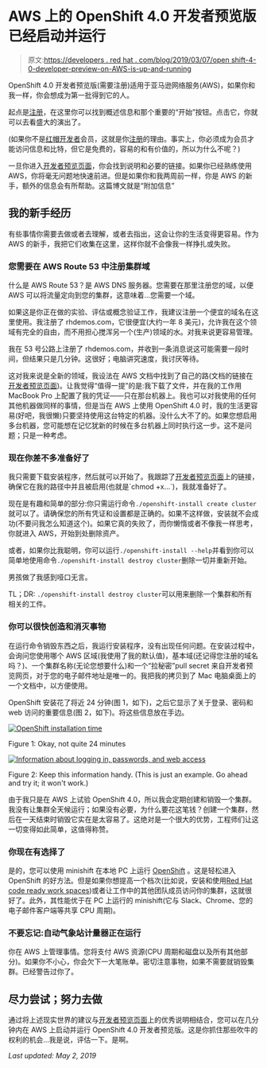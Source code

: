 # AWS 上的 OpenShift 4.0 开发者预览版已经启动并运行

> 原文:[https://developers . red hat . com/blog/2019/03/07/open shift-4-0-developer-preview-on-AWS-is-up-and-running](https://developers.redhat.com/blog/2019/03/07/openshift-4-0-developer-preview-on-aws-is-up-and-running)

OpenShift 4.0 开发者预览版(需要注册)适用于亚马逊网络服务(AWS)，如果你和我一样，你会想成为第一批得到它的人。

起点是[注册](https://developers.redhat.com/download-manager/link/3867591?)，在这里你可以找到概述信息和那个重要的“开始”按钮。点击它，你就可以去看盛大的演出了。

(如果你不是[红帽开发者](https://developers.redhat.com/)会员，这就是你[注册](https://developers.redhat.com/auth/realms/rhd/protocol/openid-connect/registrations?client_id=web&redirect_uri=https%3A%2F%2Fdevelopers.redhat.com%2F%2Fconfirmation&state=76233dbe-8a82-40c4-8da1-43aafef5d311&nonce=39c0accb-3936-46ae-8e66-ea37125c47fd&response_mode=fragment&response_type=code)的理由。事实上，你必须成为会员才能访问信息和比特，但它是免费的，容易的和有价值的，所以为什么不呢？)

一旦你进入[开发者预览页面](https://developers.redhat.com/download-manager/link/3867591?)，你会找到说明和必要的链接。如果你已经熟练使用 AWS，你将毫无问题地快速前进。但是如果你和我两周前一样，你是 AWS 的新手，额外的信息会有所帮助。这篇博文就是“附加信息”

## 我的新手经历

有些事情你需要去做或者去理解，或者去指出，这会让你的生活变得更容易。作为 AWS 的新手，我把它们收集在这里，这样你就不会像我一样挣扎或失败。

### 您需要在 AWS Route 53 中注册集群域

什么是 AWS Route 53？是 AWS DNS 服务器。您需要在那里注册您的域，以便 AWS 可以将流量定向到您的集群，这意味着…您需要一个域。

如果这是你正在做的实验、评估或概念验证工作，我建议注册一个便宜的域名在这里使用。我注册了 rhdemos.com，它很便宜(大约一年 8 美元)，允许我在这个领域有完全的自由，而不用担心搅浑另一个(生产)领域的水。对我来说更容易管理。

我在 53 号公路上注册了 rhdemos.com，并收到一条消息说这可能需要一段时间，但结果只是几分钟。这很好；电脑讲究速度，我讨厌等待。

这对我来说是全新的领域，我设法在 AWS 文档中找到了自己的路(文档的链接在[开发者预览页面](https://cloud.openshift.com/clusters/install))。让我觉得“值得一提”的是:我下载了文件，并在我的工作用 MacBook Pro 上配置了我的凭证——只在那台机器上。我也可以对我使用的任何其他机器做同样的事情，但是当在 AWS 上使用 OpenShift 4.0 时，我的生活更容易(好吧，我很懒)只要坚持使用这台特定的机器。没什么大不了的。如果您想启用多台机器，您可能想在记忆犹新的时候在多台机器上同时执行这一步。这不是问题；只是一种考虑。

### 现在你差不多准备好了

我只需要下载安装程序，然后就可以开始了。我跟踪了[开发者预览页面](https://developers.redhat.com/download-manager/link/3867591?)上的链接，确保它在我的路径中并且被启用(也就是`chmod +x…`)，我就准备好了。

现在是有趣和简单的部分:你只需运行命令`./openshift-install create cluster`就可以了。请确保您的所有凭证和设置都是正确的。如果不这样做，安装就不会成功(不要问我怎么知道这个)。如果它真的失败了，而你懒惰或者不像我一样思考，你就进入 AWS，开始到处删除资产。

或者，如果你比我聪明，你可以运行`./openshift-install --help`并看到你可以简单地使用命令`./openshift-install destroy cluster`删除一切并重新开始。

男孩做了我感到哑口无言。

TL；DR: `./openshift-install destroy cluster`可以用来删除一个集群和所有相关的工件。

### 你可以很快创造和消灭事物

在运行命令销毁东西之后，我运行安装程序，没有出现任何问题。在安装过程中，会询问您使用哪个 AWS 区域(我使用了我的默认值)，基本域(还记得您注册的域名吗？)、一个集群名称(无论您想要什么)和一个“拉秘密”pull secret 来自开发者预览网页，对于您的电子邮件地址是唯一的。我把我的拷贝到了 Mac 电脑桌面上的一个文档中，以方便使用。

OpenShift 安装花了将近 24 分钟(图 1，如下)，之后它显示了关于登录、密码和 web 访问的重要信息(图 2，如下)。将这些信息放在手边。

[![OpenShift installation time](../Images/fec8cdc6fcabe6ca6d92932788318995.png "Screen Shot 2019-02-20 at 12.51.11 PM")](/sites/default/files/blog/2019/02/Screen-Shot-2019-02-20-at-12.51.11-PM.png)

Figure 1: Okay, not quite 24 minutes

[![Information about logging in, passwords, and web access](../Images/649b85eef6ec8b76dc35313c3dbcee76.png "Screen Shot 2019-02-20 at 12.51.21 PM")](/sites/default/files/blog/2019/02/Screen-Shot-2019-02-20-at-12.51.21-PM.png)

Figure 2: Keep this information handy. (This is just an example. Go ahead and try it; it won't work.)

由于我只是在 AWS 上试验 OpenShift 4.0，所以我会定期创建和销毁一个集群。我没有让集群全天候运行；如果没有必要，为什么要花这笔钱？创建一个集群，然后在一天结束时销毁它实在是太容易了。这绝对是一个很大的优势，工程师们让这一切变得如此简单，这值得称赞。

### 你现在有选择了

是的，您可以使用 minishift 在本地 PC 上运行 [OpenShift](http://openshift.com/) 。这是轻松进入 OpenShift 的好方法。但是如果你想提高一个档次(比如说，安装和使用[Red Hat code ready work spaces](https://developers.redhat.com/products/codeready-workspaces/overview))或者让工作中的其他团队成员访问你的集群，这就很好了。此外，其性能优于在 PC 上运行的 minishift(它与 Slack、Chrome、您的电子邮件客户端等共享 CPU 周期)。

### 不要忘记:自动气象站计量器正在运行

你在 AWS 上管理事情。您将支付 AWS 资源(CPU 周期和磁盘以及所有其他部分)。如果你不小心，你会欠下一大笔账单。密切注意事物，如果不需要就销毁集群。已经警告过你了。

## 尽力尝试；努力去做

通过将上述现实世界的建议与[开发者预览页面](https://developers.redhat.com/download-manager/link/3867591?)上的优秀说明相结合，您可以在几分钟内在 AWS 上启动并运行 OpenShift 4.0 开发者预览版。这是你抓住那些吹牛的权利的机会...我是说，评估一下。是啊。

*Last updated: May 2, 2019*